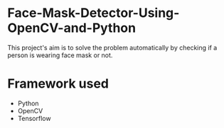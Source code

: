 # Face-Mask-Detector-Using-OpenCV-and-Python

This project's aim is to solve the problem automatically by checking if a person is wearing face mask or not.

# Framework used
- Python
- OpenCV
- Tensorflow

